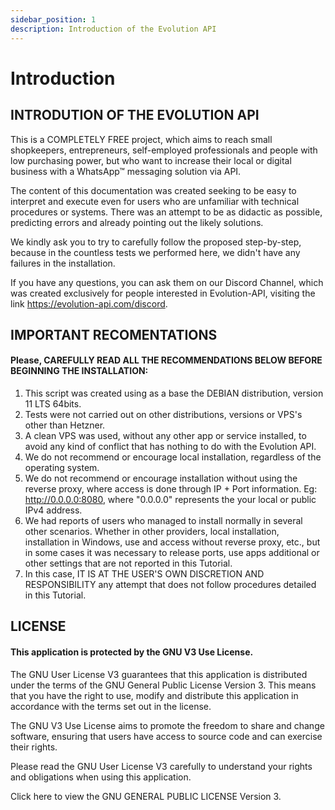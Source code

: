 ```yaml
---
sidebar_position: 1
description: Introduction of the Evolution API
---
```


# Introduction

## INTRODUTION OF THE EVOLUTION API

This is a COMPLETELY FREE project, which aims to reach small shopkeepers, entrepreneurs, self-employed professionals and people with low purchasing power, but who want to increase their local or digital business with a WhatsApp™ messaging solution via API.

The content of this documentation was created seeking to be easy to interpret and execute even for users who are unfamiliar with technical procedures or systems. There was an attempt to be as didactic as possible, predicting errors and already pointing out the likely solutions.

We kindly ask you to try to carefully follow the proposed step-by-step, because in the countless tests we performed here, we didn't have any failures in the installation.

If you have any questions, you can ask them on our Discord Channel, which was created exclusively for people interested in Evolution-API, visiting the link https://evolution-api.com/discord.

## IMPORTANT RECOMENTATIONS

#### Please, CAREFULLY READ ALL THE RECOMMENDATIONS BELOW BEFORE BEGINNING THE INSTALLATION:

1. This script was created using as a base the DEBIAN distribution, version 11 LTS 64bits.
2. Tests were not carried out on other distributions, versions or VPS's other than Hetzner.
3. A clean VPS was used, without any other app or service installed, to avoid any kind of conflict that has nothing to do with the Evolution API.
4. We do not recommend or encourage local installation, regardless of the operating system.
5. We do not recommend or encourage installation without using the reverse proxy, where access is done through IP + Port information. Eg: http://0.0.0.0:8080, where "0.0.0.0" represents the your local or public IPv4 address.
6. We had reports of users who managed to install normally in several other scenarios. Whether in other providers, local installation, installation in Windows, use and access without reverse proxy, etc., but in some cases it was necessary to release ports, use apps additional or other settings that are not reported in this Tutorial.
7. In this case, IT IS AT THE USER'S OWN DISCRETION AND RESPONSIBILITY any attempt that does not follow procedures detailed in this Tutorial.

## LICENSE

#### This application is protected by the GNU V3 Use License.

The GNU User License V3 guarantees that this application is distributed under the terms of the GNU General Public License Version 3. This means that you have the right to use, modify and distribute this application in accordance with the terms set out in the license.

The GNU V3 Use License aims to promote the freedom to share and change software, ensuring that users have access to source code and can exercise their rights.

Please read the GNU User License V3 carefully to understand your rights and obligations when using this application.

Click here to view the GNU GENERAL PUBLIC LICENSE Version 3.
